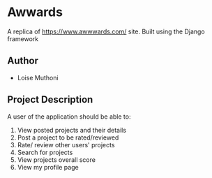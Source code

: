 # Awwards
A replica of https://www.awwwards.com/ site. Built using the Django framework

## Author
* Loise Muthoni

## Project Description
A user of the application should be able to:

1. View posted projects and their details
2. Post a project to be rated/reviewed
3. Rate/ review other users' projects
4. Search for projects
5. View projects overall score
6. View my profile page

